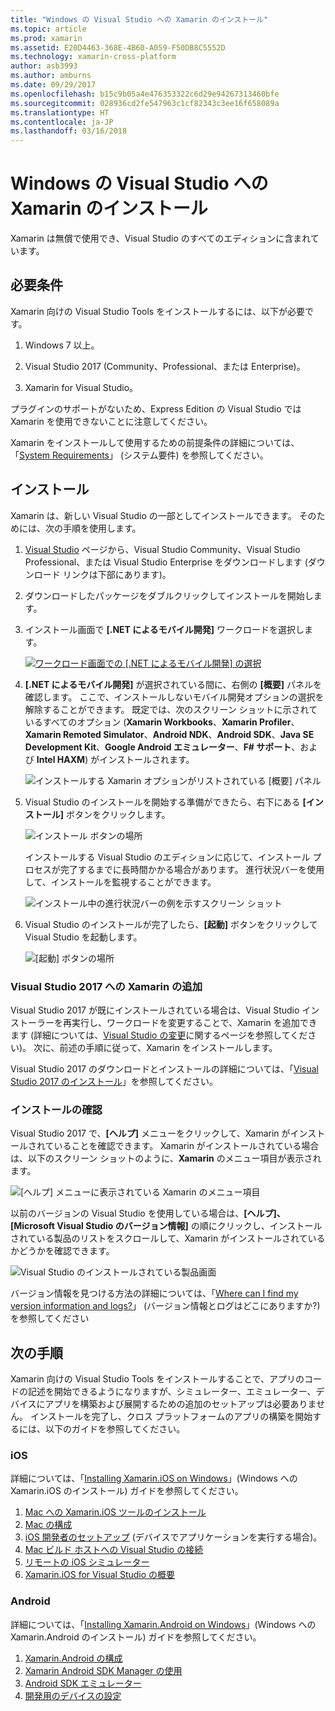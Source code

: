 ```yaml
---
title: "Windows の Visual Studio への Xamarin のインストール"
ms.topic: article
ms.prod: xamarin
ms.assetid: E20D4463-368E-4B60-A059-F50DB8C5552D
ms.technology: xamarin-cross-platform
author: asb3993
ms.author: amburns
ms.date: 09/29/2017
ms.openlocfilehash: b15c9b05a4e476353322c6d29e94267313460bfe
ms.sourcegitcommit: 028936cd2fe547963c1cf82343c3ee16f658089a
ms.translationtype: HT
ms.contentlocale: ja-JP
ms.lasthandoff: 03/16/2018
---
```

# <a name="installing-xamarin-in-visual-studio-on-windows"></a>Windows の Visual Studio への Xamarin のインストール

Xamarin は無償で使用でき、Visual Studio のすべてのエディションに含まれています。

<a name="requirements" />

## <a name="requirements"></a>必要条件

Xamarin 向けの Visual Studio Tools をインストールするには、以下が必要です。

1. Windows 7 以上。

2. Visual Studio 2017 (Community、Professional、または Enterprise)。

3. Xamarin for Visual Studio。

プラグインのサポートがないため、Express Edition の Visual Studio では Xamarin を使用できないことに注意してください。

Xamarin をインストールして使用するための前提条件の詳細については、「[System Requirements](~/cross-platform/get-started/requirements.md)」 (システム要件) を参照してください。


<a name="installation" />

## <a name="installation"></a>インストール

Xamarin は、新しい Visual Studio の一部としてインストールできます。
そのためには、次の手順を使用します。

1. [Visual Studio](https://www.visualstudio.com/vs/) ページから、Visual Studio Community、Visual Studio Professional、または Visual Studio Enterprise をダウンロードします (ダウンロード リンクは下部にあります)。

2. ダウンロードしたパッケージをダブルクリックしてインストールを開始します。

3. インストール画面で **[.NET によるモバイル開発]** ワークロードを選択します。 

    [![ワークロード画面での [.NET によるモバイル開発] の選択](windows-images/01-mobile-dev-workload-sml.png)](windows-images/01-mobile-dev-workload.png#lightbox)

4. **[.NET によるモバイル開発]** が選択されている間に、右側の **[概要]** パネルを確認します。 ここで、インストールしないモバイル開発オプションの選択を解除することができます。 既定では、次のスクリーン ショットに示されているすべてのオプション (**Xamarin Workbooks**、**Xamarin Profiler**、**Xamarin Remoted Simulator**、**Android NDK**、**Android SDK**、**Java SE Development Kit**、**Google Android エミュレーター**、**F# サポート**、および **Intel HAXM**) がインストールされます。

    ![インストールする Xamarin オプションがリストされている [概要] パネル](windows-images/02-summary.png)

5. Visual Studio のインストールを開始する準備ができたら、右下にある **[インストール]** ボタンをクリックします。

    ![インストール ボタンの場所](windows-images/03-click-install.png)

   インストールする Visual Studio のエディションに応じて、インストール プロセスが完了するまでに長時間かかる場合があります。 進行状況バーを使用して、インストールを監視することができます。

    ![インストール中の進行状況バーの例を示すスクリーン ショット](windows-images/04-progress-bars.png)

6. Visual Studio のインストールが完了したら、**[起動]** ボタンをクリックして Visual Studio を起動します。

    ![[起動] ボタンの場所](windows-images/05-launch.png)


<a name="vs2017" />

### <a name="adding-xamarin-to-visual-studio-2017"></a>Visual Studio 2017 への Xamarin の追加

Visual Studio 2017 が既にインストールされている場合は、Visual Studio インストーラーを再実行し、ワークロードを変更することで、Xamarin を追加できます (詳細については、[Visual Studio の変更](https://docs.microsoft.com/visualstudio/install/modify-visual-studio)に関するページを参照してください)。 次に、前述の手順に従って、Xamarin をインストールします。

Visual Studio 2017 のダウンロードとインストールの詳細については、「[Visual Studio 2017 のインストール](https://docs.microsoft.com/visualstudio/install/install-visual-studio)」を参照してください。


### <a name="verifying-installation"></a>インストールの確認

Visual Studio 2017 で、**[ヘルプ]** メニューをクリックして、Xamarin がインストールされていることを確認できます。 Xamarin がインストールされている場合は、以下のスクリーン ショットのように、**Xamarin** のメニュー項目が表示されます。

![[ヘルプ] メニューに表示されている Xamarin のメニュー項目](windows-images/12-xamarin-menu-item.png)

以前のバージョンの Visual Studio を使用している場合は、**[ヘルプ]、[Microsoft Visual Studio のバージョン情報]** の順にクリックし、インストールされている製品のリストをスクロールして、Xamarin がインストールされているかどうかを確認できます。

![Visual Studio のインストールされている製品画面](windows-images/13-xamarin-is-installed.png)

バージョン情報を見つける方法の詳細については、「[Where can I find my version information and logs?](~/cross-platform/troubleshooting/questions/version-logs.md)」 (バージョン情報とログはどこにありますか?) を参照してください

<a name="nextsteps" />

## <a name="next-steps"></a>次の手順

Xamarin 向けの Visual Studio Tools をインストールすることで、アプリのコードの記述を開始できるようになりますが、シミュレーター、エミュレーター、デバイスにアプリを構築および展開するための追加のセットアップは必要ありません。 インストールを完了し、クロス プラットフォームのアプリの構築を開始するには、以下のガイドを参照してください。

### <a name="ios"></a>iOS

詳細については、「[Installing Xamarin.iOS on Windows](~/ios/get-started/installation/windows/index.md)」(Windows への Xamarin.iOS のインストール) ガイドを参照してください。 

1. [Mac への Xamarin.iOS ツールのインストール](~/ios/get-started/installation/windows/index.md#installation)
2. [Mac の構成](~/ios/get-started/installation/windows/index.md#configuration)
3. [iOS 開発者のセットアップ](~/ios/get-started/installation/windows/index.md#developersetup) (デバイスでアプリケーションを実行する場合)。
4. [Mac ビルド ホストへの Visual Studio の接続](~/ios/get-started/installation/windows/index.md#connectingtomac)
5. [リモートの iOS シミュレーター](~/tools/ios-simulator.md)
6. [Xamarin.iOS for Visual Studio の概要](~/ios/get-started/installation/windows/introduction-to-xamarin-ios-for-visual-studio.md)

### <a name="android"></a>Android

詳細については、「[Installing Xamarin.Android on Windows](~/android/get-started/installation/windows.md)」(Windows への Xamarin.Android のインストール) ガイドを参照してください。

1. [Xamarin.Android の構成](~/android/get-started/installation/windows.md#configuration)
2. [Xamarin Android SDK Manager の使用](~/android/get-started/installation/android-sdk.md?ide=vs)
3. [Android SDK エミュレーター](~/android/get-started/installation/android-emulator/index.md)
4. [開発用のデバイスの設定](~/android/get-started/installation/set-up-device-for-development.md)
